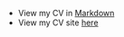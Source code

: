 
- View my CV in [Markdown](https://ElenaCoder.github.io/rsschool-cv/cv)
- View my CV site [here](https://ElenaCoder.github.io/rsschool-cv/)